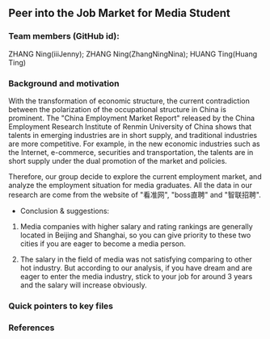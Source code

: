 ## Peer into the Job Market for Media Student

### Team members (GitHub id): 
ZHANG Ning(iiiJenny); 
ZHANG Ning(ZhangNingNina); 
HUANG Ting(Huang Ting)

### Background and motivation
With the transformation of economic structure, the current contradiction between the polarization of the occupational structure in China is prominent. The "China Employment Market Report" released by the China Employment Research Institute of Renmin University of China shows that talents in emerging industries are in short supply, and traditional industries are more competitive. For example, in the new economic industries such as the Internet, e-commerce, securities and transportation, the talents are in short supply under the dual promotion of the market and policies.

Therefore, our group decide to explore the current employment market, and analyze the employment situation for media graduates. All the data in our research are come from the website of "看准网", "boss直聘" and "智联招聘".

* Conclusion & suggestions:

1. Media companies with higher salary and rating rankings are generally located in Beijing and Shanghai, so you can give priority to these two cities if you are eager to become a media person.

2. The salary in the field of media was not satisfying comparing to other hot industry. But according to our analysis, if you have dream and are eager to enter the media industry, stick to your job for around 3 years and the salary will increase obviously.

### Quick pointers to key files


### References
